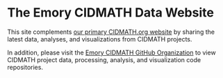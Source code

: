 
# The Emory CIDMATH Data Website

This site complements [our primary CIDMATH.org website](https://cidmath.org/) by sharing the latest data, analyses, and visualizations from CIDMATH projects.

In addition, please visit the [Emory CIDMATH GitHub Organization](https://github.com/CIDMATH) to view CIDMATH project data, processing, analysis, and visualization code repositories.
